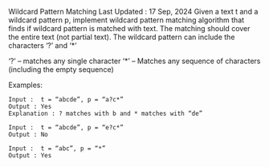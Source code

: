 Wildcard Pattern Matching
Last Updated : 17 Sep, 2024
Given a text t and a wildcard pattern p, implement wildcard pattern matching algorithm that finds if wildcard pattern is matched with text. The matching should cover the entire text (not partial text). The wildcard pattern can include the characters ‘?’ and ‘*’ 

‘?’ – matches any single character 
‘*’ – Matches any sequence of characters (including the empty sequence)

Examples:

    Input :  t = “abcde”, p = “a?c*” 
    Output : Yes
    Explanation : ? matches with b and * matches with “de”

    Input :  t = “abcde”, p = “e?c*” 
    Output : No

    Input :  t = “abc”, p = “*” 
    Output : Yes
